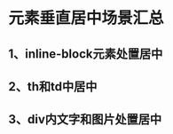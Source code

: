 # 元素垂直居中场景汇总

## 1、inline-block元素处置居中

<div data-html-url='./article/demo/verticalAlineMiddle/verticalAlineMiddle1.html'></div>

## 2、th和td中居中

<div data-html-url='./article/demo/verticalAlineMiddle/verticalAlineMiddle2.html'></div>

## 3、div内文字和图片处置居中

<div data-html-url='./article/demo/verticalAlineMiddle/verticalAlineMiddle3.html'></div>